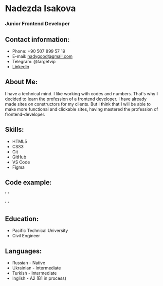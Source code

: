 # Nadezda Isakova

### Junior Frontend Developer

## Contact information:

- Phone: +90 507 899 57 19
- E-mail: nadygood@gmail.com
- Telegram: @targetvip
- [Linkedin](https://www.linkedin.com/in/nadezda-isakova-793635223/"linkedin_profile)

## About Me:

I have a technical mind. I like working with codes and numbers. That's why I decided to learn the profession of a frontend developer. I have already made sites on constructors for my clients. But I think that I will be able to make more functional and clickable sites, having mastered the profession of frontend-developer.

## Skills:

* HTML5 
* CSS3
* Git
* GitHub
* VS Code
* Figma

## Code example:

'''
 <head>

   <meta charset="UTF-8">
   <meta http-equiv="X-UA-Compatible" content="IE=edge">
   <meta name="viewport" content="width=device-width, initial-scale=1.0">
   <title>Document</title>
   <link href="https://cdn.jsdelivr.net/npm/bootstrap@5.1.3/dist/css/bootstrap.min.css" rel="stylesheet" integrity="sha384-1BmE4kWBq78iYhFldvKuhfTAU6auU8tT94WrHftjDbrCEXSU1oBoqyl2QvZ6jIW3" crossorigin="anonymous">
   <link rel="stylesheet" href="css/bootstrap-reboot.min.css">
   <link rel="stylesheet" href="css/bootstrap-grid.min.css">
   <link href="https://fonts.googleapis.com/css2?family=Roboto:wght@100;300;400;500;700;900&display=swap" rel="stylesheet">
   <link rel="stylesheet" href="css/style.min.css">
   </head>
'''


## Education:

- Pacific Technical University
- Civil Engineer

## Languages:

* Russian - Native
* Ukrainian - Intermediate
* Turkish - Intermediate
* Inglish - A2 (B1 in process)